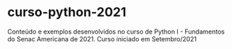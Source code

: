 # curso-python-2021
Conteúdo e exemplos desenvolvidos no curso de Python I - Fundamentos do Senac Americana de 2021.
Curso iniciado em Setembro/2021
